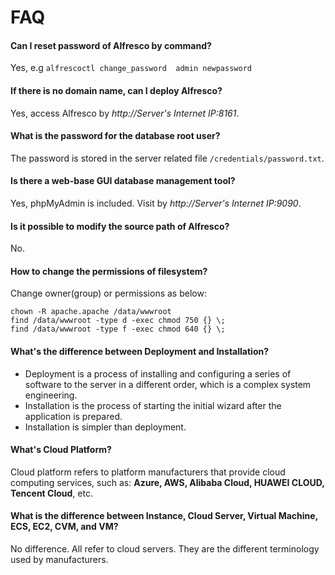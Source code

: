 # FAQ

#### Can I reset password of Alfresco by command?

Yes, e.g `alfrescoctl change_password  admin newpassword`

#### If there is no domain name, can I deploy Alfresco?

Yes, access Alfresco by *http://Server's Internet IP:8161*.

#### What is the password for the database root user?

The password is stored in the server related file `/credentials/password.txt`.

#### Is there a web-base GUI database management tool?

Yes, phpMyAdmin is included. Visit by *http://Server's Internet IP:9090*.

#### Is it possible to modify the source path of Alfresco?

No.

#### How to change the permissions of filesystem?

Change owner(group) or permissions as below:

```shell
chown -R apache.apache /data/wwwroot
find /data/wwwroot -type d -exec chmod 750 {} \;
find /data/wwwroot -type f -exec chmod 640 {} \;
```

#### What's the difference between Deployment and Installation?

- Deployment is a process of installing and configuring a series of software to the server in a different order, which is a complex system engineering.  
- Installation is the process of starting the initial wizard after the application is prepared.  
- Installation is simpler than deployment. 

#### What's Cloud Platform?

Cloud platform refers to platform manufacturers that provide cloud computing services, such as: **Azure, AWS, Alibaba Cloud, HUAWEI CLOUD, Tencent Cloud**, etc.

#### What is the difference between Instance, Cloud Server, Virtual Machine, ECS, EC2, CVM, and VM?

No difference. All refer to cloud servers. They are the different terminology used by manufacturers.
